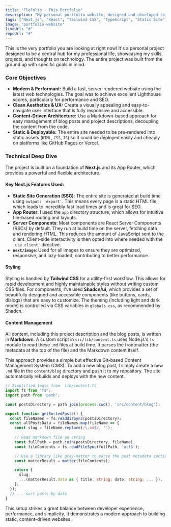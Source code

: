 ```yaml
---
title: "FleFolio - This Portfolio"
description: "My personal portfolio website, designed and developed to showcase my projects and blog. Built with Next.js, Tailwind CSS, and deployed as a static site."
tags: ["Next.js", "React", "Tailwind CSS", "TypeScript", "Static Site"]
image: "portfolio-website"
liveUrl: "#"
repoUrl: "#"
---
```


This is the very portfolio you are looking at right now! It's a personal project designed to be a central hub for my professional life, showcasing my skills, projects, and thoughts on technology. The entire project was built from the ground up with specific goals in mind.

### Core Objectives

*   **Modern & Performant:** Build a fast, server-rendered website using the latest web technologies. The goal was to achieve excellent Lighthouse scores, particularly for performance and SEO.
*   **Clean Aesthetics & UX:** Create a visually appealing and easy-to-navigate user interface that is fully responsive and accessible.
*   **Content-Driven Architecture:** Use a Markdown-based approach for easy management of blog posts and project descriptions, decoupling the content from the code.
*   **Static & Deployable:** The entire site needed to be pre-rendered into static assets (`HTML`, `CSS`, `JS`) so it could be deployed easily and cheaply on platforms like GitHub Pages or Vercel.

### Technical Deep Dive

The project is built on a foundation of **Next.js** and its App Router, which provides a powerful and flexible architecture.

#### Key Next.js Features Used:
- **Static Site Generation (SSG)**: The entire site is generated at build time using `output: 'export'`. This means every page is a static HTML file, which leads to incredibly fast load times and is great for SEO.
- **App Router**: I used the `app` directory structure, which allows for intuitive file-based routing and layouts.
- **Server Components**: Most components are React Server Components (RSCs) by default. They run at build time on the server, fetching data and rendering HTML. This reduces the amount of JavaScript sent to the client. Client-side interactivity is then opted into where needed with the `'use client'` directive.
- **`next/image`**: Used for all images to ensure they are optimized, responsive, and lazy-loaded, contributing to better performance.

#### Styling
Styling is handled by **Tailwind CSS** for a utility-first workflow. This allows for rapid development and highly maintainable styles without writing custom CSS files. For components, I've used **Shadcn/ui**, which provides a set of beautifully designed and accessible components (like buttons, cards, dialogs) that are easy to customize. The theming (including light and dark mode) is controlled via CSS variables in `globals.css`, as recommended by Shadcn.

#### Content Management
All content, including this project description and the blog posts, is written in **Markdown**. A custom script in `src/lib/content.ts` uses Node.js's `fs` module to read these `.md` files at build time. It parses the frontmatter (the metadata at the top of the file) and the Markdown content itself.

This approach provides a simple but effective Git-based Content Management System (CMS). To add a new blog post, I simply create a new `.md` file in the `content/blog` directory and push it to my repository. The site automatically rebuilds and deploys with the new content.

```typescript
// Simplified logic from `lib/content.ts`
import fs from 'fs';
import path from 'path';

const postsDirectory = path.join(process.cwd(), 'src/content/blog');

export function getSortedPosts() {
  const fileNames = fs.readdirSync(postsDirectory);
  const allPostsData = fileNames.map(fileName => {
    const slug = fileName.replace(/\.md$/, '');
    
    // Read markdown file as string
    const fullPath = path.join(postsDirectory, fileName);
    const fileContents = fs.readFileSync(fullPath, 'utf8');

    // Use a library like gray-matter to parse the post metadata section
    const matterResult = matter(fileContents);

    return {
      slug,
      ...(matterResult.data as { title: string; date: string; ... }),
    };
  });
  // ... sort posts by date
}
```

This setup strikes a great balance between developer experience, performance, and simplicity. It demonstrates a modern approach to building static, content-driven websites.
